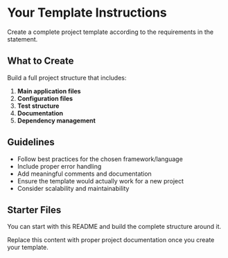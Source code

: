 # Your Template Instructions

Create a complete project template according to the requirements in the statement.

## What to Create

Build a full project structure that includes:

1. **Main application files**
2. **Configuration files**
3. **Test structure**
4. **Documentation**
5. **Dependency management**

## Guidelines

- Follow best practices for the chosen framework/language
- Include proper error handling
- Add meaningful comments and documentation
- Ensure the template would actually work for a new project
- Consider scalability and maintainability

## Starter Files

You can start with this README and build the complete structure around it.

Replace this content with proper project documentation once you create your template.